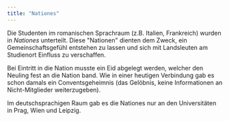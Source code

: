 ```yaml
---
title: "Nationes"
---
```


Die Studenten im romanischen Sprachraum (z.B. Italien, Frankreich) wurden in _Nationes_ unterteilt. Diese "Nationen" dienten dem Zweck, ein Gemeinschaftsgefühl entstehen zu lassen und sich mit Landsleuten am Studienort Einfluss zu verschaffen.

Bei Eintritt in die Nation musste ein Eid abgelegt werden, welcher den Neuling fest an die Nation band. Wie in einer heutigen Verbindung gab es schon damals ein Conventsgeheimnis (das Gelöbnis, keine Informationen an Nicht-Mitglieder weiterzugeben). 

Im deutschsprachigen Raum gab es die Nationes nur an den Universitäten in Prag, Wien und Leipzig.